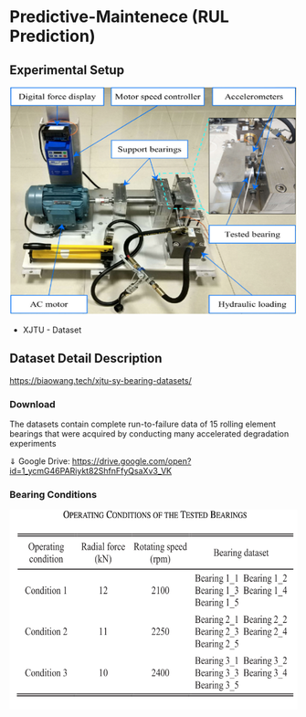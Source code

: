 # Predictive-Maintenece (RUL Prediction)
## Experimental Setup 

<p align="center">
  <img width="600" height="400" src="https://github.com/arsalsyed24/Predictive-Maintenece-/blob/main/images/Bearning-Test-bed.png">
</p>



- XJTU - Dataset

## Dataset Detail Description 
https://biaowang.tech/xjtu-sy-bearing-datasets/

### Download 

The datasets contain complete run-to-failure data of 15 rolling element bearings that were acquired by conducting many accelerated degradation experiments

⇓ Google Drive:
https://drive.google.com/open?id=1_ycmG46PARiykt82ShfnFfyQsaXv3_VK

### Bearing Conditions 

<p align="center">
  <img width="600" height="350" src="https://github.com/arsalsyed24/Predictive-Maintenece-/blob/main/images/operating-conditions.png">
</p>
